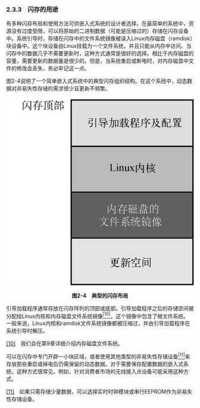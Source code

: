 ### 2.3.3　闪存的用途

有多种闪存布局和使用方法可供嵌入式系统的设计者选择。在最简单的系统中，资源没有过度受限，可以将原始的二进制数据（可能是压缩过的）存储在闪存设备中。系统引导时，存储在闪存中的文件系统镜像被读入Linux内存磁盘（ramdisk）块设备中。这个块设备由Linux挂载为一个文件系统，并且只能从内存中访问。当闪存中的数据几乎不需要更新时，这种方式通常是很好的选择。相比于内存磁盘的容量，需要更新的数据量是很少的。但是，当系统重启或断电时，对内存磁盘中文件的修改会丢失，务必牢记这一点。

图2-4说明了一个简单嵌入式系统中的典型闪存组织结构。在这个系统中，动态数据对非易失性存储的需求很少且更新不频繁。

![10.png](../images/10.png)
<center class="my_markdown"><b class="my_markdown">图2-4　典型的闪存布局</b></center>

引导加载程序通常存放在闪存阵列的顶部或底部。引导加载程序之后的存储空间被分配给Linux内核和内存磁盘文件系统镜像<a class="my_markdown" href="['#anchor0210']"><sup class="my_markdown">[10]</sup></a>，这个镜像中包含了根文件系统。一般来说，Linux内核和ramdisk文件系统镜像都被压缩过，并由引导加载程序在系统引导时解压。

<a class="my_markdown" href="['#ac0210']">[10]</a>　我们会在第9章详细介绍内存磁盘文件系统。

可以在闪存中专门开辟一小块区域，或者使用其他类型的非易失性存储设备<a class="my_markdown" href="['#anchor0211']"><sup class="my_markdown">[11]</sup></a>来存放那些重启或掉电后仍需保留的动态数据。对于需要保存配置数据的嵌入式系统，这种方式很常见。例如，针对消费者市场的无线接入点设备可能采用这种方式。

<a class="my_markdown" href="['#ac0211']">[11]</a>　如果只需存储少量数据，可以选择实时时钟模块或串行EEPROM作为非易失性存储设备。

